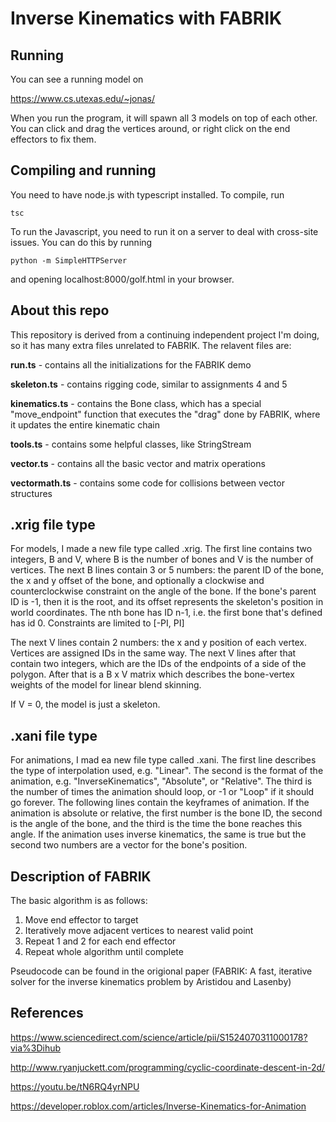 # Inverse Kinematics with FABRIK

## Running
You can see a running model on

https://www.cs.utexas.edu/~jonas/

When you run the program, it will spawn all 3 models on top of each other.
You can click and drag the vertices around, or right click on the end effectors
to fix them.

## Compiling and running
You need to have node.js with typescript installed. To compile, run

```
tsc
```

To run the Javascript, you need to run it on a server to deal with
cross-site issues. You can do this by running
```
python -m SimpleHTTPServer
```
and opening localhost:8000/golf.html in your browser.

## About this repo

This repository is derived from a continuing independent project I'm doing, so it has
many extra files unrelated to FABRIK. The relavent files are:

**run.ts** - contains all the initializations for the FABRIK demo

**skeleton.ts** - contains rigging code, similar to assignments 4 and 5

**kinematics.ts** - contains the Bone class, which has a special "move_endpoint" function that
executes the "drag" done by FABRIK, where it updates the entire kinematic chain

**tools.ts** - contains some helpful classes, like StringStream

**vector.ts** - contains all the basic vector and matrix operations

**vectormath.ts** - contains some code for collisions between vector structures

## .xrig file type

For models, I made a new file type called .xrig. The first line contains two
integers, B and V, where B is the number of bones and V is the number of vertices.
The next B lines contain 3 or 5 numbers: the parent ID of the bone, the x and y
offset of the bone, and optionally a clockwise and counterclockwise constraint on
the angle of the bone. If the bone's parent ID is -1, then it is the root, and its offset
represents the skeleton's position in world coordinates. The nth bone has ID
n-1, i.e. the first bone that's defined has id 0. Constraints are limited to [-PI, PI]

The next V lines contain 2 numbers:
the x and y position of each vertex. Vertices are assigned IDs in the same way.
The next V lines after that contain two integers, which are the IDs of the endpoints of
a side of the polygon. After that is a B x V matrix which describes the bone-vertex
weights of the model for linear blend skinning.

If V = 0, the model is just a skeleton.

## .xani file type

For animations, I mad ea new file type called .xani. The first line describes the type
of interpolation used, e.g. "Linear". The second is the format of the animation, e.g.
"InverseKinematics", "Absolute", or "Relative". The third is the number of times the
animation should loop, or -1 or "Loop" if it should go forever. The following lines
contain the keyframes of animation. If the animation is absolute or relative,
the first number is the bone ID, the second is the angle of the bone, and the third is
the time the bone reaches this angle. If the animation uses inverse kinematics, the same
is true but the second two numbers are a vector for the bone's position.

## Description of FABRIK

The basic algorithm is as follows:
1. Move end effector to target
2. Iteratively move adjacent vertices to nearest valid point
3. Repeat 1 and 2 for each end effector
4. Repeat whole algorithm until complete

Pseudocode can be found in the origional paper
(FABRIK: A fast, iterative solver for the inverse kinematics problem by Aristidou and Lasenby)

## References

https://www.sciencedirect.com/science/article/pii/S1524070311000178?via%3Dihub

http://www.ryanjuckett.com/programming/cyclic-coordinate-descent-in-2d/

https://youtu.be/tN6RQ4yrNPU

https://developer.roblox.com/articles/Inverse-Kinematics-for-Animation

